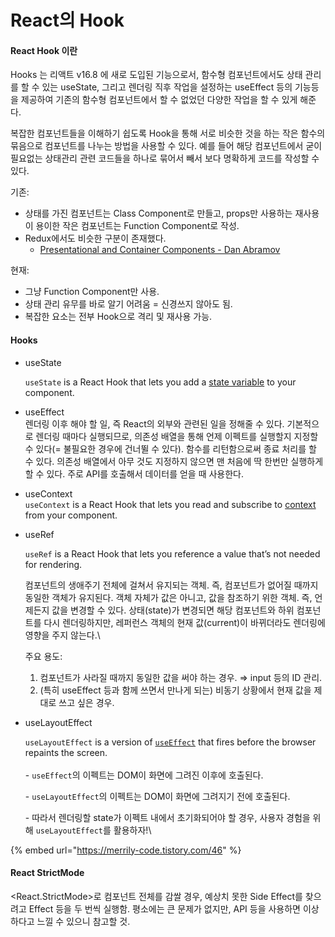 # React의 Hook

#### React Hook 이란

Hooks 는 리액트 v16.8 에 새로 도입된 기능으로서, 함수형 컴포넌트에서도 상태 관리를 할 수 있는 useState, 그리고 렌더링 직후 작업을 설정하는 useEffect 등의 기능등을 제공하여 기존의 함수형 컴포넌트에서 할 수 없었던 다양한 작업을 할 수 있게 해준다.

복잡한 컴포넌트들을 이해하기 쉽도록 Hook을 통해 서로 비슷한 것을 하는 작은 함수의 묶음으로 컴포넌트를 나누는 방법을 사용할 수 있다. 예를 들어 해당 컴포넌트에서 굳이 필요없는 상태관리 관련 코드들을 하나로 묶어서 빼서 보다 명확하게 코드를 작성할 수 있다.



기존:

* 상태를 가진 컴포넌트는 Class Component로 만들고, props만 사용하는 재사용이 용이한 작은 컴포넌트는 Function Component로 작성.
* Redux에서도 비슷한 구분이 존재했다.
  * [Presentational and Container Components - Dan Abramov](https://medium.com/@dan\_abramov/smart-and-dumb-components-7ca2f9a7c7d0)

현재:

* 그냥 Function Component만 사용.
* 상태 관리 유무를 바로 알기 어려움 = 신경쓰지 않아도 됨.
* 복잡한 요소는 전부 Hook으로 격리 및 재사용 가능.

#### Hooks

*   useState

    `useState` is a React Hook that lets you add a [state variable](https://react.dev/learn/state-a-components-memory) to your component.



* useEffect\
  렌더링 이후 해야 할 일, 즉 React의 외부와 관련된 일을 정해줄 수 있다. 기본적으로 렌더링 때마다 실행되므로, 의존성 배열을 통해 언제 이펙트를 실행할지 지정할 수 있다(= 불필요한 경우에 건너뛸 수 있다). 함수를 리턴함으로써 종료 처리를 할 수 있다. 의존성 배열에서 아무 것도 지정하지 않으면 맨 처음에 딱 한번만 실행하게 할 수 있다. 주로 API를 호출해서 데이터를 얻을 때 사용한다.



* useContext\
  `useContext` is a React Hook that lets you read and subscribe to [context](https://react.dev/learn/passing-data-deeply-with-context) from your component.



*   useRef

    `useRef` is a React Hook that lets you reference a value that’s not needed for rendering.



    컴포넌트의 생애주기 전체에 걸쳐서 유지되는 객체. 즉, 컴포넌트가 없어질 때까지 동일한 객체가 유지된다. 객체 자체가 값은 아니고, 값을 참조하기 위한 객체. 즉, 언제든지 값을 변경할 수 있다. 상태(state)가 변경되면 해당 컴포넌트와 하위 컴포넌트를 다시 렌더링하지만, 레퍼런스 객체의 현재 값(current)이 바뀌더라도 렌더링에 영향을 주지 않는다.\


    주요 용도:

    1. 컴포넌트가 사라질 때까지 동일한 값을 써야 하는 경우. ⇒ input 등의 ID 관리.
    2. (특히 useEffect 등과 함께 쓰면서 만나게 되는) 비동기 상황에서 현재 값을 제대로 쓰고 싶은 경우.


*   useLayoutEffect

    `useLayoutEffect` is a version of [`useEffect`](https://react.dev/reference/react/useEffect) that fires before the browser repaints the screen.\
    \
    \- `useEffect`의 이펙트는 DOM이 화면에 그려진 이후에 호출된다.

    \- `useLayoutEffect`의 이펙트는 DOM이 화면에 그려지기 전에 호출된다.

    \-  따라서 렌더링할 state가 이펙트 내에서 초기화되어야 할 경우, 사용자 경험을 위해 `useLayoutEffect`를 활용하자!\


{% embed url="https://merrily-code.tistory.com/46" %}

#### React StrictMode&#x20;

\<React.StrictMode>로 컴포넌트 전체를 감쌀 경우, 예상치 못한 Side Effect를 찾으려고 Effect 등을 두 번씩 실행함. 평소에는 큰 문제가 없지만, API 등을 사용하면 이상하다고 느낄 수 있으니 참고할 것.

